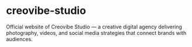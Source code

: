 # creovibe-studio
Official website of Creovibe Studio — a creative digital agency delivering photography, videos, and social media strategies that connect brands with audiences.
